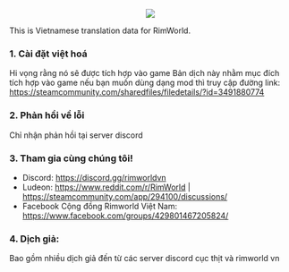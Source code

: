 <p align="center">
    <a href="https://store.steampowered.com/app/294100/RimWorld/">
        <img src="http://rimworldwiki.com/images/thumb/8/8c/Rimworldlogo.png/600px-Rimworldlogo.png">
    </a>
</p>

This is Vietnamese translation data for RimWorld.

### 1. Cài đặt việt hoá
Hi vọng rằng nó sẽ được tích hợp vào game
Bản dịch này nhằm mục đích tích hợp vào game nếu bạn muốn dùng dạng mod thì truy cập đường link:
https://steamcommunity.com/sharedfiles/filedetails/?id=3491880774

### 2. Phản hồi về lỗi
Chỉ nhận phản hồi tại server discord

### 3. Tham gia cùng chúng tôi!
- Discord: https://discord.gg/rimworldvn
- Ludeon: https://www.reddit.com/r/RimWorld | https://steamcommunity.com/app/294100/discussions/
- Facebook Cộng đồng Rimworld Việt Nam: https://www.facebook.com/groups/429801467205824/
  
### 4. Dịch giả:
Bao gồm nhiều dịch giả đến từ các server discord cục thịt và rimworld vn
